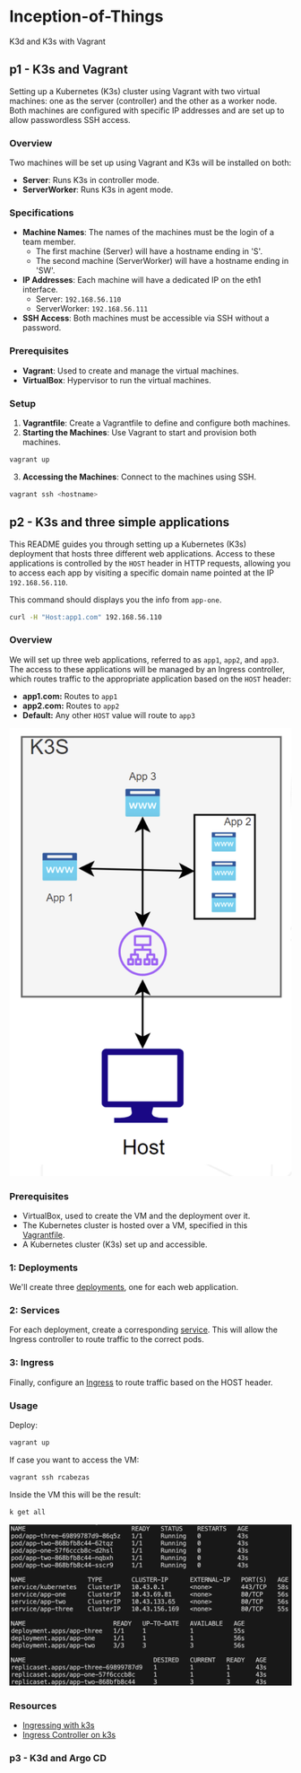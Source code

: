 # Inception-of-Things
K3d and K3s with Vagrant

## p1 - K3s and Vagrant

Setting up a Kubernetes (K3s) cluster using Vagrant with two virtual machines: one as the server (controller) and the other as a worker node. Both machines are configured with specific IP addresses and are set up to allow passwordless SSH access.

### Overview

Two machines will be set up using Vagrant and K3s will be installed on both:
- **Server**: Runs K3s in controller mode.
- **ServerWorker**: Runs K3s in agent mode.

### Specifications

- **Machine Names**: The names of the machines must be the login of a team member.
  - The first machine (Server) will have a hostname ending in 'S'.
  - The second machine (ServerWorker) will have a hostname ending in 'SW'.
- **IP Addresses**: Each machine will have a dedicated IP on the eth1 interface.
  - Server: `192.168.56.110`
  - ServerWorker: `192.168.56.111`
- **SSH Access**: Both machines must be accessible via SSH without a password.

### Prerequisites

- **Vagrant**: Used to create and manage the virtual machines.
- **VirtualBox**: Hypervisor to run the virtual machines.

### Setup

1. **Vagrantfile**: Create a Vagrantfile to define and configure both machines.
2. **Starting the Machines**: Use Vagrant to start and provision both machines.
```bash
vagrant up
```
3. **Accessing the Machines**: Connect to the machines using SSH.
```bash
vagrant ssh <hostname>
```

## p2 - K3s and three simple applications

This README guides you through setting up a Kubernetes (K3s) deployment that hosts three different web applications. Access to these applications is controlled by the `HOST` header in HTTP requests, allowing you to access each app by visiting a specific domain name pointed at the IP `192.168.56.110`.

This command should displays you the info from `app-one`.
```bash
curl -H "Host:app1.com" 192.168.56.110
```

### Overview

We will set up three web applications, referred to as `app1`, `app2`, and `app3`. The access to these applications will be managed by an Ingress controller, which routes traffic to the appropriate application based on the `HOST` header:

- **app1.com:** Routes to `app1`
- **app2.com:** Routes to `app2`
- **Default:** Any other `HOST` value will route to `app3`

![p2](img/p2.png)

### Prerequisites

- VirtualBox, used to create the VM and the deployment over it.
- The Kubernetes cluster is hosted over a VM, specified in this [Vagrantfile](Vagrantfile).
- A Kubernetes cluster (K3s) set up and accessible.

### 1: Deployments

We'll create three [deployments](https://kubernetes.io/docs/concepts/workloads/controllers/deployment/), one for each web application.

### 2: Services

For each deployment, create a corresponding [service](https://kubernetes.io/docs/concepts/services-networking/service/). This will allow the Ingress controller to route traffic to the correct pods.

### 3: Ingress

Finally, configure an [Ingress](https://kubernetes.io/docs/concepts/services-networking/ingress/#hostname-wildcards) to route traffic based on the HOST header.

### Usage

Deploy:

```bash
vagrant up
```

If case you want to access the VM:

```bash
vagrant ssh rcabezas
```

Inside the VM this will be the result:

```bash
k get all
```

![p2_k3s](img/p2_k3s.png)

### Resources

- [Ingressing with k3s](https://carpie.net/articles/ingressing-with-k3s)
- [Ingress Controller on k3s](https://www.suse.com/c/rancher_blog/deploy-an-ingress-controller-on-k3s/)

### p3 - K3d and Argo CD
